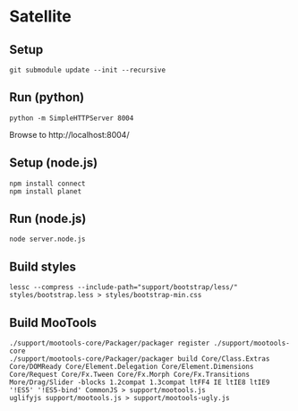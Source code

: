Satellite
=========

Setup
-----

	git submodule update --init --recursive


Run (python)
------------

	python -m SimpleHTTPServer 8004

Browse to http://localhost:8004/


Setup (node.js)
---------------

	npm install connect
	npm install planet


Run (node.js)
-------------

	node server.node.js


Build styles
------------

	lessc --compress --include-path="support/bootstrap/less/" styles/bootstrap.less > styles/bootstrap-min.css


Build MooTools
--------------

	./support/mootools-core/Packager/packager register ./support/mootools-core
	./support/mootools-core/Packager/packager build Core/Class.Extras Core/DOMReady Core/Element.Delegation Core/Element.Dimensions Core/Request Core/Fx.Tween Core/Fx.Morph Core/Fx.Transitions More/Drag/Slider -blocks 1.2compat 1.3compat ltFF4 IE ltIE8 ltIE9 '!ES5' '!ES5-bind' CommonJS > support/mootools.js
	uglifyjs support/mootools.js > support/mootools-ugly.js
